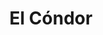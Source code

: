 ---
title: "El Cóndor"
url: /ciudad-autonoma-de-buenos-aires/el-condor-avenida-lope-de-vega/
shop: panadería
---